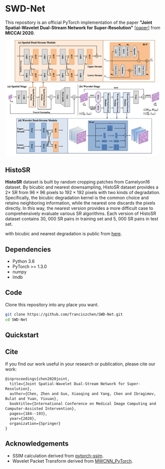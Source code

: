 # SWD-Net

This repository is an official PyTorch implementation of the paper **"Joint Spatial-Wavelet Dual-Stream Network for Super-Resolution"** [[paper](https://www.researchgate.net/publication/346066209_Joint_Spatial-Wavelet_Dual-Stream_Network_for_Super-Resolution)] from **MICCAI 2020**.

<div align=center><img width="500" src=/figs/framework.png></div>

## HistoSR
**HistoSR** dataset is built by random cropping patches from Camelyon16 dataset. By bicubic and nearest downsampling, HistoSR dataset provides a $2\times$ SR from $96\times 96$ pixels to $192\times 192$ pixels with two kinds of degradation. Specifically, the bicubic degradation kernel is the common choice and retains neighboring information, while the nearest one discards the pixels directly. In this way, the nearest version provides a more difficult case to comprehensively evaluate various SR algorithms. Each version of HistoSR dataset contains 30, 000 SR pairs in training set and 5, 000 SR pairs in test set.

with bicubic and nearest degradation is public from [here](alink).


## Dependencies
* Python 3.6
* PyTorch >= 1.3.0
* numpy
* lmdb

## Code
Clone this repository into any place you want.
```bash
git clone https://github.com/franciszchen/SWD-Net.git
cd SWD-Net
```

## Quickstart 

## Cite
If you find our work useful in your research or publication, please cite our work:
```
@inproceedings{chen2020joint,
  title={Joint Spatial-Wavelet Dual-Stream Network for Super-Resolution},
  author={Chen, Zhen and Guo, Xiaoqing and Yang, Chen and Ibragimov, Bulat and Yuan, Yixuan},
  booktitle={International Conference on Medical Image Computing and Computer-Assisted Intervention},
  pages={184--193},
  year={2020},
  organization={Springer}
}
```

## Acknowledgements
* SSIM calculation derived from [pytorch-ssim](https://github.com/Po-Hsun-Su/pytorch-ssim).
* Wavelet Packet Transform derived from [MWCNN_PyTorch](https://github.com/lpj0/MWCNN_PyTorch).
